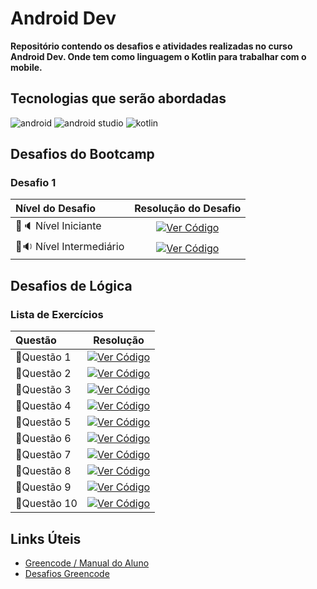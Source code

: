 # Android Dev

**Repositório contendo os desafios e atividades realizadas no curso Android Dev. Onde tem como linguagem o Kotlin para trabalhar com o mobile.**

## Tecnologias que serão abordadas

![android](https://img.shields.io/badge/Android-3DDC84?style=for-the-badge&logo=android&logoColor=white) ![android studio](https://img.shields.io/badge/Android_Studio-3DDC84?style=for-the-badge&logo=android-studio&logoColor=white) ![kotlin](https://img.shields.io/badge/Kotlin-B125EA?style=for-the-badge&logo=kotlin&logoColor=white)

## Desafios do Bootcamp

### Desafio 1


 Nível do Desafio | Resolução do Desafio
:-----| :----------------:
🔹🔈 Nível Iniciante | [![Ver Código](https://img.shields.io/badge/Ver%20C%C3%B3digo-a97bff?style=for-the-badge&logo=kotlin&logoColor=white)](./Desafio_1/src/Desafio_Iniciante.kt)
🔹🔉 Nível Intermediário | [![Ver Código](https://img.shields.io/badge/Ver%20C%C3%B3digo-a97bff?style=for-the-badge&logo=kotlin&logoColor=white)](./Desafio_1/src/Desafio_Intermediario.kt/)

## Desafios de Lógica

### Lista de Exercícios

Questão | Resolução
:------| :-------:
🔹Questão 1 | [![Ver Código](https://img.shields.io/badge/Ver%20C%C3%B3digo-a97bff?style=for-the-badge&logo=kotlin&logoColor=white)](./Desafios_de_Logica/src/Questao1.kt)
🔹Questão 2 | [![Ver Código](https://img.shields.io/badge/Ver%20C%C3%B3digo-a97bff?style=for-the-badge&logo=kotlin&logoColor=white)](./Desafios_de_Logica/src/Questao2.kt)
🔹Questão 3 | [![Ver Código](https://img.shields.io/badge/Ver%20C%C3%B3digo-a97bff?style=for-the-badge&logo=kotlin&logoColor=white)](./Desafios_de_Logica/src/Questao3.kt)
🔹Questão 4 | [![Ver Código](https://img.shields.io/badge/Ver%20C%C3%B3digo-a97bff?style=for-the-badge&logo=kotlin&logoColor=white)](./Desafios_de_Logica/src/Questao4.kt)
🔹Questão 5 | [![Ver Código](https://img.shields.io/badge/Ver%20C%C3%B3digo-a97bff?style=for-the-badge&logo=kotlin&logoColor=white)](./Desafios_de_Logica/src/Questao5.kt)
🔹Questão 6 | [![Ver Código](https://img.shields.io/badge/Ver%20C%C3%B3digo-a97bff?style=for-the-badge&logo=kotlin&logoColor=white)](./Desafios_de_Logica/src/Questao6.kt)
🔹Questão 7 | [![Ver Código](https://img.shields.io/badge/Ver%20C%C3%B3digo-a97bff?style=for-the-badge&logo=kotlin&logoColor=white)](./Desafios_de_Logica/src/Questao7.kt)
🔹Questão 8 | [![Ver Código](https://img.shields.io/badge/Ver%20C%C3%B3digo-a97bff?style=for-the-badge&logo=kotlin&logoColor=white)](./Desafios_de_Logica/src/Questao8.kt)
🔹Questão 9 | [![Ver Código](https://img.shields.io/badge/Ver%20C%C3%B3digo-a97bff?style=for-the-badge&logo=kotlin&logoColor=white)](./Desafios_de_Logica/src/Questao9.kt)
🔹Questão 10 | [![Ver Código](https://img.shields.io/badge/Ver%20C%C3%B3digo-a97bff?style=for-the-badge&logo=kotlin&logoColor=white)](./Desafios_de_Logica/src/Questao10.kt)

## Links Úteis

- [Greencode / Manual do Aluno](https://androiddev.my.canva.site/greencode)
- [Desafios Greencode](https://androiddev.my.canva.site/desafiosgreencode)


